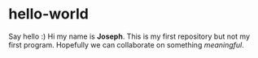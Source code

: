 # hello-world
Say hello :)
Hi my name is **Joseph**. This is my first repository but not my first program. Hopefully we can collaborate on something *meaningful*.
